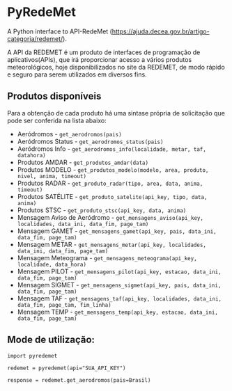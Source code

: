 # PyRedeMet
A Python interface to API-RedeMet (https://ajuda.decea.gov.br/artigo-categoria/redemet/).

A API da REDEMET é um produto de interfaces de programação de aplicativos(APIs), que irá proporcionar acesso a vários produtos meteorológicos, hoje disponibilizados no site da REDEMET, de modo rápido e seguro para serem utilizados em diversos fins.

## Produtos disponíveis
Para a obtenção de cada produto há uma sintase própria de solicitação que pode ser conferida na lista abaixo:

* Aeródromos - `get_aerodromos(pais)`
* Aeródromos Status - `get_aerodromos_status(pais)`
* Aeródromos Info - `get_aerodromos_info(localidade, metar, taf, datahora)`
* Produtos AMDAR - `get_produtos_amdar(data)`
* Produtos MODELO - `get_produtos_modelo(modelo, area, produto, nivel, anima, timeout)`
* Produtos RADAR - `get_produto_radar(tipo, area, data, anima, timeout)`
* Produtos SATÉLITE - `get_produto_satelite(api_key, tipo, data, anima)`
* Produtos STSC - `get_produto_stsc(api_key, data, anima)`
* Mensagem Aviso de Aeródromo - `get_mensagens_aviso(api_key, localidades, data_ini, data_fim, page_tam)`
* Mensagem GAMET - `get_mensagens_gamet(api_key, pais, data_ini, data_fim, page_tam)`
* Mensagem METAR - `get_mensagens_metar(api_key, localidades, data_ini, data_fim, page_tam)`
* Mensagem Meteograma - `get_mensagens_meteograma(api_key, localidade, data_hora)`
* Mensagem PILOT - `get_mensagens_pilot(api_key, estacao, data_ini, data_fim, page_tam)`
* Mensagem SIGMET - `get_mensagens_sigmet(api_key, pais, data_ini, data_fim, page_tam)`
* Mensagem TAF - `get_mensagens_taf(api_key, localidades, data_ini, data_fim, page_tam, fim_linha)`
* Mensagem TEMP - `get_mensagens_temp(api_key, estacao, data_ini, data_fim, page_tam)`

## Mode de utilização:

`import pyredemet`
 
`redemet = pyredemet(api="SUA_API_KEY")`

`response = redemet.get_aerodromos(pais=Brasil)`
